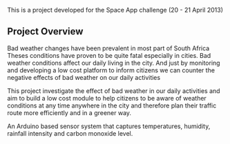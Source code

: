 This is a project developed for the Space App challenge (20 - 21 April 2013)

Project Overview
-------------------
Bad weather changes have been prevalent in most part of South Africa
Theses conditions have proven to be quite fatal especially in cities.
Bad weather conditions affect our daily living in the city. And just
by monitoring and developing a low cost platform to inform citizens
we can counter the negative effects of bad weather on our daily
activities

This project investigate the effect of bad weather in our daily activities 
and aim to build a low cost module to help citizens to be aware of weather
conditions at any time anywhere in the city and therefore plan their
traffic route more efficiently and in a greener way.

An Arduino based sensor system that captures temperatures, humidity, rainfall
intensity and carbon monoxide level. 

